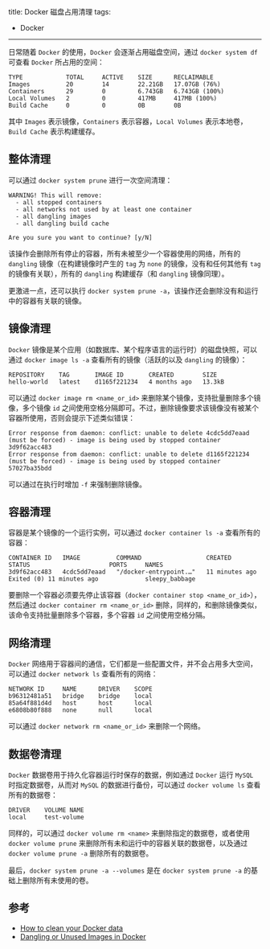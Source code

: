 title: Docker 磁盘占用清理
tags:
- Docker
---

日常随着 `Docker` 的使用，`Docker` 会逐渐占用磁盘空间，通过 `docker system df` 可查看 `Docker` 所占用的空间：

```
TYPE            TOTAL     ACTIVE    SIZE      RECLAIMABLE
Images          20        14        22.21GB   17.07GB (76%)
Containers      29        0         6.743GB   6.743GB (100%)
Local Volumes   2         0         417MB     417MB (100%)
Build Cache     0         0         0B        0B
```

其中 `Images` 表示镜像，`Containers` 表示容器，`Local Volumes` 表示本地卷，`Build Cache` 表示构建缓存。

## 整体清理
可以通过 `docker system prune` 进行一次空间清理：

```
WARNING! This will remove:
  - all stopped containers
  - all networks not used by at least one container
  - all dangling images
  - all dangling build cache

Are you sure you want to continue? [y/N]
```

该操作会删除所有停止的容器，所有未被至少一个容器使用的网络，所有的 `dangling` 镜像（在构建镜像时产生的 `tag` 为 `none` 的镜像，没有和任何其他有 `tag` 的镜像有关联），所有的 `dangling` 构建缓存（和 `dangling` 镜像同理）。

更激进一点，还可以执行 `docker system prune -a`，该操作还会删除没有和运行中的容器有关联的镜像。

## 镜像清理
`Docker` 镜像是某个应用（如数据库、某个程序语言的运行时）的磁盘快照，可以通过 `docker image ls -a` 查看所有的镜像（活跃的以及 `dangling` 的镜像）：

```
REPOSITORY    TAG       IMAGE ID       CREATED        SIZE
hello-world   latest    d1165f221234   4 months ago   13.3kB
```

可以通过 `docker image rm <name_or_id>` 来删除某个镜像，支持批量删除多个镜像，多个镜像 `id` 之间使用空格分隔即可。不过，删除镜像要求该镜像没有被某个容器所使用，否则会提示下述类似错误：

```
Error response from daemon: conflict: unable to delete 4cdc5dd7eaad (must be forced) - image is being used by stopped container 3d9f62acc483
Error response from daemon: conflict: unable to delete d1165f221234 (must be forced) - image is being used by stopped container 57027ba35bdd
```

可以通过在执行时增加 `-f` 来强制删除镜像。

## 容器清理
容器是某个镜像的一个运行实例，可以通过 `docker container ls -a` 查看所有的容器：

```
CONTAINER ID   IMAGE          COMMAND                  CREATED          STATUS                      PORTS     NAMES
3d9f62acc483   4cdc5dd7eaad   "/docker-entrypoint.…"   11 minutes ago   Exited (0) 11 minutes ago             sleepy_babbage
```

要删除一个容器必须要先停止该容器（`docker container stop <name_or_id>`），然后通过 `docker container rm <name_or_id>` 删除，同样的，和删除镜像类似，该命令支持批量删除多个容器，多个容器 `id` 之间使用空格分隔。

## 网络清理
`Docker` 网络用于容器间的通信，它们都是一些配置文件，并不会占用多大空间，可以通过 `docker network ls` 查看所有的网络：

```
NETWORK ID     NAME      DRIVER    SCOPE
b96312481a51   bridge    bridge    local
85a64f881d4d   host      host      local
e6808b80f888   none      null      local
```

可以通过 `docker network rm <name_or_id>` 来删除一个网络。

## 数据卷清理
`Docker` 数据卷用于持久化容器运行时保存的数据，例如通过 `Docker` 运行 `MySQL` 时指定数据卷，从而对 `MySQL` 的数据进行备份，可以通过 `docker volume ls` 查看所有的数据卷：

```
DRIVER    VOLUME NAME
local     test-volume
```

同样的，可以通过 `docker volume rm <name>` 来删除指定的数据卷，或者使用 `docker volume prune` 来删除所有未和运行中的容器关联的数据卷，以及通过 `docker volume prune -a` 删除所有的数据卷。

最后，`docker system prune -a --volumes` 是在 `docker system prune -a` 的基础上删除所有未使用的卷。

## 参考

- [How to clean your Docker data](https://dockerwebdev.com/tutorials/clean-up-docker/)
- [Dangling or Unused Images in Docker](https://jinnabalu.medium.com/docker-frequently-used-commands-on-images-b812d76a4b8e)
